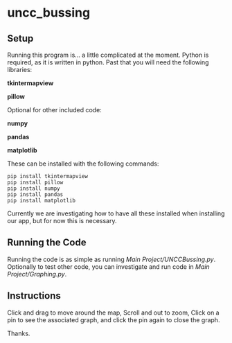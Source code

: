 # uncc_bussing

## Setup

Running this program is... a little complicated at the moment.
Python is required, as it is written in python.
Past that you will need the following libraries:

**tkintermapview**

**pillow**

Optional for other included code:

**numpy**

**pandas**

**matplotlib**

These can be installed with the following commands:

```
pip install tkintermapview
pip install pillow
pip install numpy
pip install pandas
pip install matplotlib
```

Currently we are investigating how to have all these installed when installing our app, but for now this is necessary.

## Running the Code

Running the code is as simple as running *Main Project/UNCCBussing.py*.
Optionally to test other code, you can investigate and run code in *Main Project/Graphing.py*.

## Instructions

Click and drag to move around the map, Scroll and out to zoom, Click on a pin to see the associated graph, and click the pin again to close the graph.

Thanks.